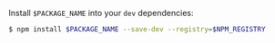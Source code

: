 Install `$PACKAGE_NAME` into your `dev` dependencies:

```bash static
$ npm install $PACKAGE_NAME --save-dev --registry=$NPM_REGISTRY
```
